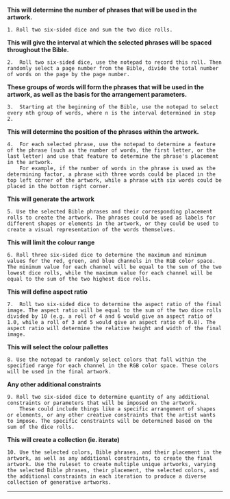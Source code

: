 
**This will determine the number of phrases that will be used in the artwork.**

	1. Roll two six-sided dice and sum the two dice rolls.

**This will give the interval at which the selected phrases will be spaced throughout the Bible.**

	2.  Roll two six-sided dice, use the notepad to record this roll. Then randomly select a page number from the Bible, divide the total number of words on the page by the page number.  

**These groups of words will form the phrases that will be used in the artwork, as well as the basis for the arrangement parameters.**

	3.  Starting at the beginning of the Bible, use the notepad to select every nth group of words, where n is the interval determined in step 2. 

**This will determine the position of the phrases within the artwork.**

	4.  For each selected phrase, use the notepad to determine a feature of the phrase (such as the number of words, the first letter, or the last letter) and use that feature to determine the phrase's placement in the artwork. 
		For example, if the number of words in the phrase is used as the determining factor, a phrase with three words could be placed in the top left corner of the artwork, while a phrase with six words could be placed in the bottom right corner.

**This will generate the artwork**

	5. Use the selected Bible phrases and their corresponding placement rolls to create the artwork. The phrases could be used as labels for different shapes or elements in the artwork, or they could be used to create a visual representation of the words themselves.

**This will limit the colour range**

	6. Roll three six-sided dice to determine the maximum and minimum values for the red, green, and blue channels in the RGB color space. The minimum value for each channel will be equal to the sum of the two lowest dice rolls, while the maximum value for each channel will be equal to the sum of the two highest dice rolls.

**This will define aspect ratio**

	7.  Roll two six-sided dice to determine the aspect ratio of the final image. The aspect ratio will be equal to the sum of the two dice rolls divided by 10 (e.g. a roll of 4 and 6 would give an aspect ratio of 1.0, while a roll of 3 and 5 would give an aspect ratio of 0.8). The aspect ratio will determine the relative height and width of the final image.

**This will select the colour pallettes**

	8. Use the notepad to randomly select colors that fall within the specified range for each channel in the RGB color space. These colors will be used in the final artwork.

**Any other additional constraints**

	9. Roll two six-sided dice to determine quantity of any additional constraints or parameters that will be imposed on the artwork. 
		These could include things like a specific arrangement of shapes or elements, or any other creative constraints that the artist wants to impose. The specific constraints will be determined based on the sum of the dice rolls.

**This will create a collection (ie. iterate)**

	10. Use the selected colors, Bible phrases, and their placement in the artwork, as well as any additional constraints, to create the final artwork. Use the ruleset to create multiple unique artworks, varying the selected Bible phrases, their placement, the selected colors, and the additional constraints in each iteration to produce a diverse collection of generative artworks.

----
